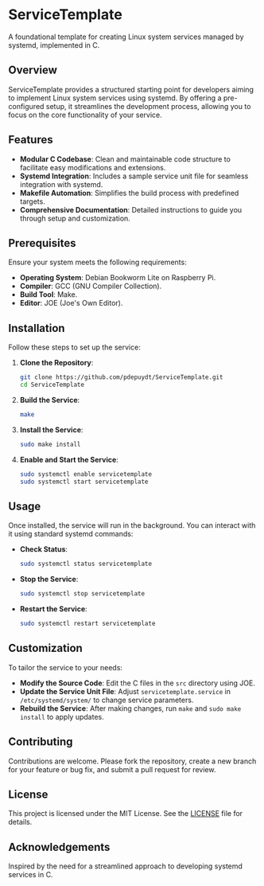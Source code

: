 
# ServiceTemplate

A foundational template for creating Linux system services managed by systemd, implemented in C.

## Overview

ServiceTemplate provides a structured starting point for developers aiming to implement Linux system services using systemd. By offering a pre-configured setup, it streamlines the development process, allowing you to focus on the core functionality of your service.

## Features

- **Modular C Codebase**: Clean and maintainable code structure to facilitate easy modifications and extensions.
- **Systemd Integration**: Includes a sample service unit file for seamless integration with systemd.
- **Makefile Automation**: Simplifies the build process with predefined targets.
- **Comprehensive Documentation**: Detailed instructions to guide you through setup and customization.

## Prerequisites

Ensure your system meets the following requirements:

- **Operating System**: Debian Bookworm Lite on Raspberry Pi.
- **Compiler**: GCC (GNU Compiler Collection).
- **Build Tool**: Make.
- **Editor**: JOE (Joe's Own Editor).

## Installation

Follow these steps to set up the service:

1. **Clone the Repository**:
   ```bash
   git clone https://github.com/pdepuydt/ServiceTemplate.git
   cd ServiceTemplate
   ```
2. **Build the Service**:
   ```bash
   make
   ```
3. **Install the Service**:
   ```bash
   sudo make install
   ```
4. **Enable and Start the Service**:
   ```bash
   sudo systemctl enable servicetemplate
   sudo systemctl start servicetemplate
   ```

## Usage

Once installed, the service will run in the background. You can interact with it using standard systemd commands:

- **Check Status**:
  ```bash
  sudo systemctl status servicetemplate
  ```
- **Stop the Service**:
  ```bash
  sudo systemctl stop servicetemplate
  ```
- **Restart the Service**:
  ```bash
  sudo systemctl restart servicetemplate
  ```

## Customization

To tailor the service to your needs:

- **Modify the Source Code**: Edit the C files in the `src` directory using JOE.
- **Update the Service Unit File**: Adjust `servicetemplate.service` in `/etc/systemd/system/` to change service parameters.
- **Rebuild the Service**: After making changes, run `make` and `sudo make install` to apply updates.

## Contributing

Contributions are welcome. Please fork the repository, create a new branch for your feature or bug fix, and submit a pull request for review.

## License

This project is licensed under the MIT License. See the [LICENSE](LICENSE) file for details.

## Acknowledgements

Inspired by the need for a streamlined approach to developing systemd services in C.
